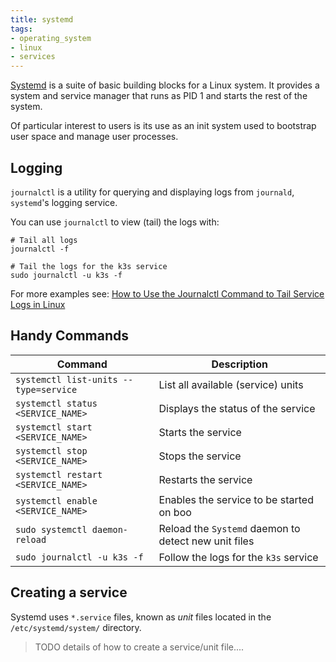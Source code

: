 ```yaml
---
title: systemd
tags:
- operating_system
- linux
- services
---
```


[Systemd](https://systemd.io/) is a suite of basic building blocks for a Linux system. 
It provides a system and service manager that runs as PID 1 and starts the rest of the system.
<!--more-->
Of particular interest to users is its use as an init system used to bootstrap user space and manage user processes.

## Logging

`journalctl` is a utility for querying and displaying logs from `journald`, `systemd`'s logging service.

You can use `journalctl` to view (tail) the logs with:
```shell
# Tail all logs
journalctl -f

# Tail the logs for the k3s service
sudo journalctl -u k3s -f
``` 

For more examples see: [How to Use the Journalctl Command to Tail Service Logs in Linux](https://linuxier.com/how-to-use-journalctl-command-to-tail-service-logs/)

## Handy Commands

| Command                               | Description                                          |
|---------------------------------------|------------------------------------------------------|
| `systemctl list-units --type=service` | List all available (service) units                   |
| `systemctl status <SERVICE_NAME>`     | Displays the status of the service                   | 
| `systemctl start <SERVICE_NAME>`      | Starts the service                                   | 
| `systemctl stop <SERVICE_NAME>`       | Stops the service                                    | 
| `systemctl restart <SERVICE_NAME>`    | Restarts the service                                 | 
| `systemctl enable <SERVICE_NAME>`     | Enables the service to be started on boo             |
| `sudo systemctl daemon-reload`        | Reload the `Systemd` daemon to detect new unit files |
| `sudo journalctl -u k3s -f`           | Follow the logs for the `k3s` service                |


## Creating a service

Systemd uses `*.service` files, known as _unit_ files located in the `/etc/systemd/system/` directory.

> TODO details of how to create a service/unit file....



